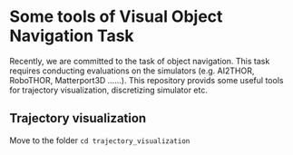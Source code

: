 # Some tools of Visual Object Navigation Task
Recently, we are committed to the task of object navigation. This task requires conducting evaluations on the simulators (e.g. AI2THOR, RoboTHOR, Matterport3D ……). This repository provids some useful tools for trajectory visualization, discretizing simulator etc.

## Trajectory visualization
Move to the folder `cd trajectory_visualization`
